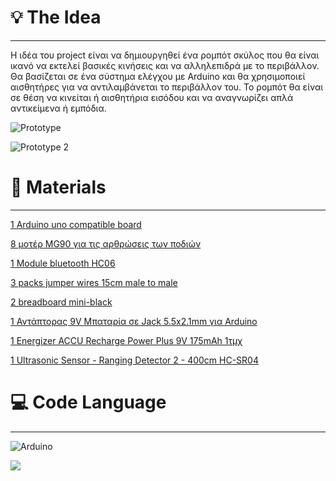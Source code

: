 
# 💡 The Idea

---

Η ιδέα του project είναι να δημιουργηθεί ένα ρομπότ σκύλος που θα είναι ικανό να εκτελεί βασικές κινήσεις και να αλληλεπιδρά με το περιβάλλον. Θα βασίζεται σε ένα σύστημα ελέγχου με Arduino και θα χρησιμοποιεί αισθητήρες για να αντιλαμβάνεται το περιβάλλον του. Το ρομπότ θα είναι σε θέση να κινείται ή αισθητήρια εισόδου και να αναγνωρίζει απλά αντικείμενα ή εμπόδια.

![Prototype](https://github.com/user-attachments/assets/ec9391bf-2679-474a-95a9-0d6f21157249)

![Prototype 2](https://github.com/user-attachments/assets/cff5d3a1-53fc-4ae7-a740-63f0e2d61d32)


# 📃 Materials

---



[1 Arduino uno compatible board](https://grobotronics.com/uno-compatible.html?gad_source=1&gclid=EAIaIQobChMI6fuZ1smaiwMVs8pEBx3dgQjOEAQYAiABEgLBUvD_BwE)

[8 μοτέρ MG90 για τις αρθρώσεις των ποδιών](https://grobotronics.com/servo-micro-2.8kg.cm-metal-gears-waveshare-mg90s.html)

[1 Μodule bluetooth HC06](https://grobotronics.com/bluetooth-module-for-arduino-hc06.html?srsltid=AfmBOoqKo_tHmaH0HKv4QrUtvKVK2KKXOtOdqrghE_UZ6ZE6Dhy1xbOG)

[3 packs jumper wires 15cm male to male](https://grobotronics.com/jumper-wires-15cm-male-to-male-pack-of-10.html)

[2 breadboard mini-black](https://grobotronics.com/breadboard-170-black.html?sl=en&srsltid=AfmBOornSqBo8LKOGWfVglvk-940Ss4kUXreP7u82EMMZgPjaDN9tIbk)

[1 Αντάπτορας 9V Μπαταρία σε Jack 5.5x2.1mm για Arduino](https://grobotronics.com/arduino-9v-jack-adapter.html?srsltid=AfmBOopAahiln1ZbiIJBzCy1_Khp-MwEllsDqCfluAfJJivjWDdCQo63)

[1 Energizer ACCU Recharge Power Plus 9V 175mAh 1τμχ](https://www.skroutz.gr/s/4956130/Energizer-Power-Plus-Epanafortizomeni-Mpataria-9V-Ni-MH-175mAh-1tmch.html)

[1 Ultrasonic Sensor - Ranging Detector 2 - 400cm HC-SR04](https://grobotronics.com/ultrasonic-sensor-sr04.html?sl=en&srsltid=AfmBOooFlvRa-6Qu0Zk_XPp4RR_WE78Am6l__Cy5Fub8jk7ckyLn6PN8)

# 💻 Code Language

---

<picture>
  <img alt="Arduino" src="https://img.shields.io/badge/-Arduino-00979D?style=for-the-badge&logo=Arduino&logoColor=white">
</picture>

[![](https://visitcount.itsvg.in/api?id=Hlektronikoi&icon=0&color=0)](https://visitcount.itsvg.in)
